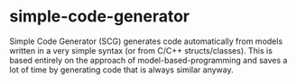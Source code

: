 simple-code-generator
=====================

Simple Code Generator (SCG) generates code automatically from models written in a very simple syntax (or from C/C++ structs/classes). This is based entirely on the approach of model-based-programming and saves a lot of time by generating code that is always similar anyway.
